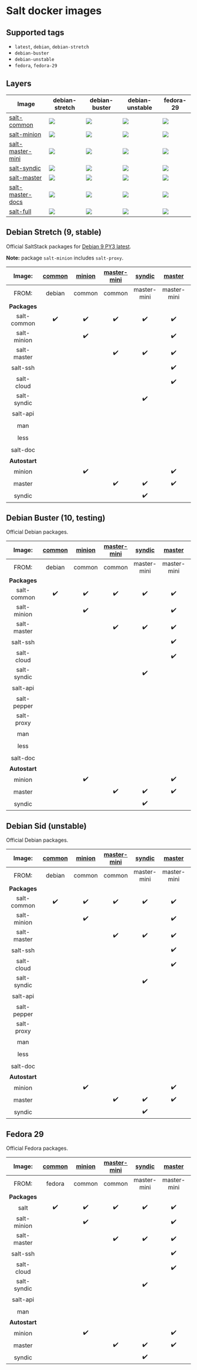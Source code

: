 # Salt docker images

## Supported tags

* `latest`, `debian`, `debian-stretch`
* `debian-buster`
* `debian-unstable`
* `fedora`, `fedora-29`

## Layers

| Image | debian-stretch | debian-buster | debian-unstable | fedora-29 |
| --- | --- | --- | --- | --- |
| [salt-common](https://cloud.docker.com/repository/docker/jarfil/salt-common) | [![](https://images.microbadger.com/badges/image/jarfil/salt-common:debian-stretch.svg)](http://microbadger.com/images/jarfil/salt-common:debian-stretch "Get your own image badge on microbadger.com") | [![](https://images.microbadger.com/badges/image/jarfil/salt-common:debian-buster.svg)](http://microbadger.com/images/jarfil/salt-common:debian-buster "Get your own image badge on microbadger.com") | [![](https://images.microbadger.com/badges/image/jarfil/salt-common:debian-unstable.svg)](http://microbadger.com/images/jarfil/salt-common:debian-unstable "Get your own image badge on microbadger.com") | [![](https://images.microbadger.com/badges/image/jarfil/salt-common:fedora-29.svg)](http://microbadger.com/images/jarfil/salt-common:fedora-29 "Get your own image badge on microbadger.com") |
| [salt-minion](https://cloud.docker.com/repository/docker/jarfil/salt-minion) | [![](https://images.microbadger.com/badges/image/jarfil/salt-minion:debian-stretch.svg)](http://microbadger.com/images/jarfil/salt-minion:debian-stretch "Get your own image badge on microbadger.com") | [![](https://images.microbadger.com/badges/image/jarfil/salt-minion:debian-buster.svg)](http://microbadger.com/images/jarfil/salt-minion:debian-buster "Get your own image badge on microbadger.com") | [![](https://images.microbadger.com/badges/image/jarfil/salt-minion:debian-unstable.svg)](http://microbadger.com/images/jarfil/salt-minion:debian-unstable "Get your own image badge on microbadger.com") | [![](https://images.microbadger.com/badges/image/jarfil/salt-minion:fedora-29.svg)](http://microbadger.com/images/jarfil/salt-minion:fedora-29 "Get your own image badge on microbadger.com") |
| [salt-master-mini](https://cloud.docker.com/repository/docker/jarfil/salt-master-mini) | [![](https://images.microbadger.com/badges/image/jarfil/salt-master-mini:debian-stretch.svg)](http://microbadger.com/images/jarfil/salt-master-mini:debian-stretch "Get your own image badge on microbadger.com") | [![](https://images.microbadger.com/badges/image/jarfil/salt-master-mini:debian-buster.svg)](http://microbadger.com/images/jarfil/salt-master-mini:debian-buster "Get your own image badge on microbadger.com") | [![](https://images.microbadger.com/badges/image/jarfil/salt-master-mini:debian-unstable.svg)](http://microbadger.com/images/jarfil/salt-master-mini:debian-unstable "Get your own image badge on microbadger.com") | [![](https://images.microbadger.com/badges/image/jarfil/salt-master-mini:fedora-29.svg)](http://microbadger.com/images/jarfil/salt-master-mini:fedora-29 "Get your own image badge on microbadger.com") |
| [salt-syndic](https://cloud.docker.com/repository/docker/jarfil/salt-syndic) | [![](https://images.microbadger.com/badges/image/jarfil/salt-syndic:debian-stretch.svg)](http://microbadger.com/images/jarfil/salt-syndic:debian-stretch "Get your own image badge on microbadger.com") | [![](https://images.microbadger.com/badges/image/jarfil/salt-syndic:debian-buster.svg)](http://microbadger.com/images/jarfil/salt-syndic:debian-buster "Get your own image badge on microbadger.com") | [![](https://images.microbadger.com/badges/image/jarfil/salt-syndic:debian-unstable.svg)](http://microbadger.com/images/jarfil/salt-syndic:debian-unstable "Get your own image badge on microbadger.com") | [![](https://images.microbadger.com/badges/image/jarfil/salt-syndic:fedora-29.svg)](http://microbadger.com/images/jarfil/salt-syndic:fedora-29 "Get your own image badge on microbadger.com") |
| [salt-master](https://cloud.docker.com/repository/docker/jarfil/salt-master) | [![](https://images.microbadger.com/badges/image/jarfil/salt-master:debian-stretch.svg)](http://microbadger.com/images/jarfil/salt-master:debian-stretch "Get your own image badge on microbadger.com") | [![](https://images.microbadger.com/badges/image/jarfil/salt-master:debian-buster.svg)](http://microbadger.com/images/jarfil/salt-master:debian-buster "Get your own image badge on microbadger.com") | [![](https://images.microbadger.com/badges/image/jarfil/salt-master:debian-unstable.svg)](http://microbadger.com/images/jarfil/salt-master:debian-unstable "Get your own image badge on microbadger.com") | [![](https://images.microbadger.com/badges/image/jarfil/salt-master:fedora-29.svg)](http://microbadger.com/images/jarfil/salt-master:fedora-29 "Get your own image badge on microbadger.com") |
| [salt-master-docs](https://cloud.docker.com/repository/docker/jarfil/salt-master-docs) | [![](https://images.microbadger.com/badges/image/jarfil/salt-master-docs:debian-stretch.svg)](http://microbadger.com/images/jarfil/salt-master-docs:debian-stretch "Get your own image badge on microbadger.com") | [![](https://images.microbadger.com/badges/image/jarfil/salt-master-docs:debian-buster.svg)](http://microbadger.com/images/jarfil/salt-master-docs:debian-buster "Get your own image badge on microbadger.com") | [![](https://images.microbadger.com/badges/image/jarfil/salt-master-docs:debian-unstable.svg)](http://microbadger.com/images/jarfil/salt-master-docs:debian-unstable "Get your own image badge on microbadger.com") | [![](https://images.microbadger.com/badges/image/jarfil/salt-master-docs:fedora-29.svg)](http://microbadger.com/images/jarfil/salt-master-docs:fedora-29 "Get your own image badge on microbadger.com") |
| [salt-full](https://cloud.docker.com/repository/docker/jarfil/salt-full) | [![](https://images.microbadger.com/badges/image/jarfil/salt-full:debian-stretch.svg)](http://microbadger.com/images/jarfil/salt-full:debian-stretch "Get your own image badge on microbadger.com") | [![](https://images.microbadger.com/badges/image/jarfil/salt-full:debian-buster.svg)](http://microbadger.com/images/jarfil/salt-full:debian-buster "Get your own image badge on microbadger.com") | [![](https://images.microbadger.com/badges/image/jarfil/salt-full:debian-unstable.svg)](http://microbadger.com/images/jarfil/salt-full:debian-unstable "Get your own image badge on microbadger.com") | [![](https://images.microbadger.com/badges/image/jarfil/salt-full:fedora-29.svg)](http://microbadger.com/images/jarfil/salt-full:fedora-29 "Get your own image badge on microbadger.com") |

## Debian Stretch (9, stable)

Official SaltStack packages for [Debian 9 PY3 latest](https://repo.saltstack.com/#debian).

**Note:** package `salt-minion` includes `salt-proxy`.

| Image: | [common](https://cloud.docker.com/repository/docker/jarfil/salt-common) | [minion](https://cloud.docker.com/repository/docker/jarfil/salt-minion) | [master-mini](https://cloud.docker.com/repository/docker/jarfil/salt-master-mini) | [syndic](https://cloud.docker.com/repository/docker/jarfil/salt-syndic) | [master](https://cloud.docker.com/repository/docker/jarfil/salt-master) | [master-docs](https://cloud.docker.com/repository/docker/jarfil/salt-master-docs) | [full](https://cloud.docker.com/repository/docker/jarfil/salt-full) |
| :---: | :---: | :---: | :---: | :---: | :---: | :---: | :---: |
| FROM: | debian | common | common | master-mini | master-mini | master | master-docs |
| **Packages** |
| salt-common | ✔️ | ✔️ | ✔️ | ✔️ | ✔️ | ✔️ | ✔️ |
| salt-minion |  | ✔️ |  |  | ✔️ | ✔️ | ✔️ |
| salt-master |  |  | ✔️ | ✔️ | ✔️ | ✔️ | ✔️ |
| salt-ssh |  |  |  |  | ✔️ | ✔️ | ✔️ |
| salt-cloud |  |  |  |  | ✔️ | ✔️ | ✔️ |
| salt-syndic |  |  |  | ✔️ |  |  | ✔️ |
| salt-api |  |  |  |  |  |  | ✔️ |
| man |  |  |  |  |  | ✔️ | ✔️ |
| less |  |  |  |  |  | ✔️ | ✔️ |
| salt-doc |  |  |  |  |  | ✔️ | ✔️ |
| **Autostart** |
| minion |  | ✔️ |  |  | ✔️ | ✔️ |  |
| master |  |  | ✔️ | ✔️ | ✔️ | ✔️ | ✔️ |
| syndic |  |  |  | ✔️ |  |  |  |  |

## Debian Buster (10, testing)

Official Debian packages.

| Image: | [common](https://cloud.docker.com/repository/docker/jarfil/salt-common) | [minion](https://cloud.docker.com/repository/docker/jarfil/salt-minion) | [master-mini](https://cloud.docker.com/repository/docker/jarfil/salt-master-mini) | [syndic](https://cloud.docker.com/repository/docker/jarfil/salt-syndic) | [master](https://cloud.docker.com/repository/docker/jarfil/salt-master) | [master-docs](https://cloud.docker.com/repository/docker/jarfil/salt-master-docs) | [full](https://cloud.docker.com/repository/docker/jarfil/salt-full) |
| :---: | :---: | :---: | :---: | :---: | :---: | :---: | :---: |
| FROM: | debian | common | common | master-mini | master-mini | master | master-docs |
| **Packages** |
| salt-common | ✔️ | ✔️ | ✔️ | ✔️ | ✔️ | ✔️ | ✔️ |
| salt-minion |  | ✔️ |  |  | ✔️ | ✔️ | ✔️ |
| salt-master |  |  | ✔️ | ✔️ | ✔️ | ✔️ | ✔️ |
| salt-ssh |  |  |  |  | ✔️ | ✔️ | ✔️ |
| salt-cloud |  |  |  |  | ✔️ | ✔️ | ✔️ |
| salt-syndic |  |  |  | ✔️ |  |  | ✔️ |
| salt-api |  |  |  |  |  |  | ✔️ |
| salt-pepper |  |  |  |  |  |  | ✔️ |
| salt-proxy |  |  |  |  |  |  | ✔️ |
| man |  |  |  |  |  | ✔️ | ✔️ |
| less |  |  |  |  |  | ✔️ | ✔️ |
| salt-doc |  |  |  |  |  | ✔️ | ✔️ |
| **Autostart** |
| minion |  | ✔️ |  |  | ✔️ | ✔️ |  |
| master |  |  | ✔️ | ✔️ | ✔️ | ✔️ | ✔️ |
| syndic |  |  |  | ✔️ |  |  |  |  |

## Debian Sid (unstable)

Official Debian packages.

| Image: | [common](https://cloud.docker.com/repository/docker/jarfil/salt-common) | [minion](https://cloud.docker.com/repository/docker/jarfil/salt-minion) | [master-mini](https://cloud.docker.com/repository/docker/jarfil/salt-master-mini) | [syndic](https://cloud.docker.com/repository/docker/jarfil/salt-syndic) | [master](https://cloud.docker.com/repository/docker/jarfil/salt-master) | [master-docs](https://cloud.docker.com/repository/docker/jarfil/salt-master-docs) | [full](https://cloud.docker.com/repository/docker/jarfil/salt-full) |
| :---: | :---: | :---: | :---: | :---: | :---: | :---: | :---: |
| FROM: | debian | common | common | master-mini | master-mini | master | master-docs |
| **Packages** |
| salt-common | ✔️ | ✔️ | ✔️ | ✔️ | ✔️ | ✔️ | ✔️ |
| salt-minion |  | ✔️ |  |  | ✔️ | ✔️ | ✔️ |
| salt-master |  |  | ✔️ | ✔️ | ✔️ | ✔️ | ✔️ |
| salt-ssh |  |  |  |  | ✔️ | ✔️ | ✔️ |
| salt-cloud |  |  |  |  | ✔️ | ✔️ | ✔️ |
| salt-syndic |  |  |  | ✔️ |  |  | ✔️ |
| salt-api |  |  |  |  |  |  | ✔️ |
| salt-pepper |  |  |  |  |  |  | ✔️ |
| salt-proxy |  |  |  |  |  |  | ✔️ |
| man |  |  |  |  |  | ✔️ | ✔️ |
| less |  |  |  |  |  | ✔️ | ✔️ |
| salt-doc |  |  |  |  |  | ✔️ | ✔️ |
| **Autostart** |
| minion |  | ✔️ |  |  | ✔️ | ✔️ |  |
| master |  |  | ✔️ | ✔️ | ✔️ | ✔️ | ✔️ |
| syndic |  |  |  | ✔️ |  |  |  |  |

## Fedora 29

Official Fedora packages.

| Image: | [common](https://cloud.docker.com/repository/docker/jarfil/salt-common) | [minion](https://cloud.docker.com/repository/docker/jarfil/salt-minion) | [master-mini](https://cloud.docker.com/repository/docker/jarfil/salt-master-mini) | [syndic](https://cloud.docker.com/repository/docker/jarfil/salt-syndic) | [master](https://cloud.docker.com/repository/docker/jarfil/salt-master) | [master-docs](https://cloud.docker.com/repository/docker/jarfil/salt-master-docs) | [full](https://cloud.docker.com/repository/docker/jarfil/salt-full) |
| :---: | :---: | :---: | :---: | :---: | :---: | :---: | :---: |
| FROM: | fedora | common | common | master-mini | master-mini | master | master-docs |
| **Packages** |   |   |   |   |   |   |   |
| salt         | ✔️ | ✔️ | ✔️ | ✔️ | ✔️ | ✔️ | ✔️ |
| salt-minion  |   | ✔️ |   |   | ✔️ | ✔️ | ✔️ |
| salt-master  |   |   | ✔️ | ✔️ | ✔️ | ✔️ | ✔️ |
| salt-ssh     |   |   |   |   | ✔️ | ✔️ | ✔️ |
| salt-cloud   |   |   |   |   | ✔️ | ✔️ | ✔️ |
| salt-syndic  |   |   |   | ✔️ |   |   | ✔️ |
| salt-api     |   |   |   |   |   |   | ✔️ |
| man          |   |   |   |   |   | ✔️ | ✔️ |
| **Autostart** |   |   |   |   |   |   |   |
| minion |   | ✔️ |   |   | ✔️ | ✔️ |   |
| master |   |   | ✔️ | ✔️ | ✔️ | ✔️ | ✔️ |
| syndic |   |   |   | ✔️ |   |   |   |   |

